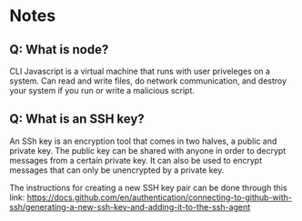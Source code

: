 # Notes

## Q: What is node?

CLI Javascript is a virtual machine that runs with user priveleges on a system. Can read and write files, do network communication, and destroy your system if you run or write a malicious script.

## Q: What is an SSH key?

An SSh key is an encryption tool that comes in two halves, a public and private key. The public key can be shared with anyone in order to decrypt messages from a certain private key. It can also be used to encrypt messages that can only be unencrypted by a private key.

The instructions for creating a new SSH key pair can be done through this link: https://docs.github.com/en/authentication/connecting-to-github-with-ssh/generating-a-new-ssh-key-and-adding-it-to-the-ssh-agent